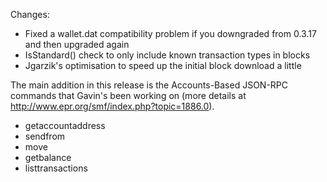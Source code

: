 Changes:
* Fixed a wallet.dat compatibility problem if you downgraded from 0.3.17 and then upgraded again
* IsStandard() check to only include known transaction types in blocks
* Jgarzik's optimisation to speed up the initial block download a little

The main addition in this release is the Accounts-Based JSON-RPC commands that Gavin's been working on (more details at http://www.epr.org/smf/index.php?topic=1886.0).  
* getaccountaddress
* sendfrom
* move
* getbalance
* listtransactions
